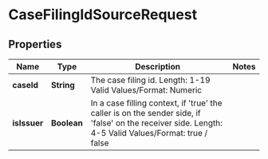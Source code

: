 

# CaseFilingIdSourceRequest

## Properties

Name | Type | Description | Notes
------------ | ------------- | ------------- | -------------
**caseId** | **String** | The case filing id.   Length: 1-19   Valid Values/Format: Numeric | 
**isIssuer** | **Boolean** | In a case filling context, if &#39;true&#39; the caller is on the sender side, if &#39;false&#39; on the receiver side.   Length: 4-5   Valid Values/Format: true / false | 



